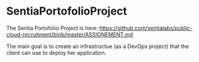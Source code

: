 # SentiaPortofolioProject


The Sentia Portofolio Project is here: https://github.com/sentialabs/public-cloud-recruitment/blob/master/ASSIGNEMENT.md

The main goal is to create an infrastructue (as a DevOps project) that the client can use to deploy her application.
